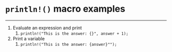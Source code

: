 
# `println!()` macro examples
___

1. Evaluate an expression and print
   1. `println!("This is the answer: {}", answer + 1);`
2. Print a variable
   1. `println!("This is the answer: {answer}"");`
